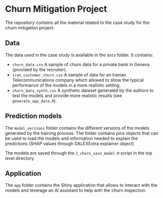 # Churn Mitigation Project

The repository contains all the material related to the case study for the churn mitigation project.

## Data

The data used in the case study is available in the `data` folder. It contains:

* `churn_data.csv` A sample of churn data for a private bank in Geneva (provided by the recruiter). 
* `iran_customer_churn.csv` A sample of data for an Iranian Telecommunications company which allowed to show the typical performance of the models in a more realistic setting.
* `churn_data_synth.csv` A synthetic dataset generated by the authors to test the models and provide more realistic results (see `generate_app_data.R`).

## Prediction models

The `model_versions` folder contains the different versions of the models generated by the training process. The folder contains pins objects that can be used to load the models and information needed to explain the predictions (SHAP values through DALEXExtra explainer object).

The models are saved through the `2_churn_save_model.R` script in the top level directory.

## Application

The `app` folder contains the Shiny application that allows to interact with the models and leverage an AI assistant to help with the churn inspection.